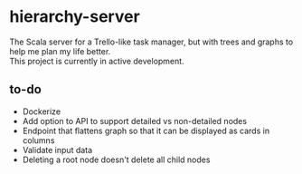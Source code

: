 # hierarchy-server

The Scala server for a Trello-like task manager, but with trees and graphs to help me plan my life better.  
This project is currently in active development.

## to-do
- Dockerize
- Add option to API to support detailed vs non-detailed nodes
- Endpoint that flattens graph so that it can be displayed as cards in columns
- Validate input data
- Deleting a root node doesn't delete all child nodes
